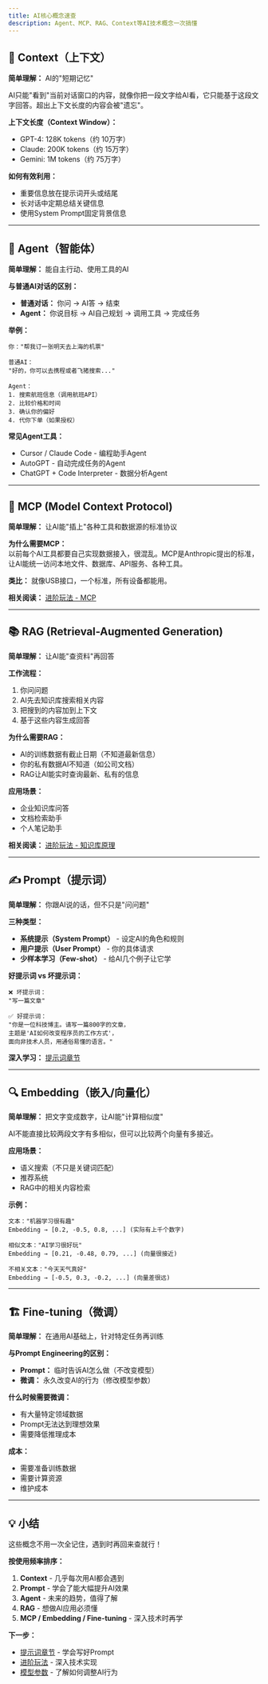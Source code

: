 ```yaml
---
title: AI核心概念速查
description: Agent、MCP、RAG、Context等AI技术概念一次搞懂
---
```


## 🧠 Context（上下文）

**简单理解：** AI的"短期记忆"

AI只能"看到"当前对话窗口的内容，就像你把一段文字给AI看，它只能基于这段文字回答。超出上下文长度的内容会被"遗忘"。

**上下文长度（Context Window）：**

- GPT-4: 128K tokens（约 10万字）
- Claude: 200K tokens（约 15万字）
- Gemini: 1M tokens（约 75万字）

**如何有效利用：**

- 重要信息放在提示词开头或结尾
- 长对话中定期总结关键信息
- 使用System Prompt固定背景信息

---

## 🤖 Agent（智能体）

**简单理解：** 能自主行动、使用工具的AI

**与普通AI对话的区别：**

- **普通对话：** 你问 → AI答 → 结束
- **Agent：** 你说目标 → AI自己规划 → 调用工具 → 完成任务

**举例：**

```
你："帮我订一张明天去上海的机票"

普通AI：
"好的，你可以去携程或者飞猪搜索..."

Agent：
1. 搜索航班信息（调用航班API）
2. 比较价格和时间
3. 确认你的偏好
4. 代你下单（如果授权）
```

**常见Agent工具：**

- Cursor / Claude Code - 编程助手Agent
- AutoGPT - 自动完成任务的Agent
- ChatGPT + Code Interpreter - 数据分析Agent

---

## 🔌 MCP (Model Context Protocol)

**简单理解：** 让AI能"插上"各种工具和数据源的标准协议

**为什么需要MCP：**  
以前每个AI工具都要自己实现数据接入，很混乱。MCP是Anthropic提出的标准，让AI能统一访问本地文件、数据库、API服务、各种工具。

**类比：** 就像USB接口，一个标准，所有设备都能用。

**相关阅读：** [进阶玩法 - MCP](/advanced/mcp)

---

## 📚 RAG (Retrieval-Augmented Generation)

**简单理解：** 让AI能"查资料"再回答

**工作流程：**

1. 你问问题
2. AI先去知识库搜索相关内容
3. 把搜到的内容加到上下文
4. 基于这些内容生成回答

**为什么需要RAG：**

- AI的训练数据有截止日期（不知道最新信息）
- 你的私有数据AI不知道（如公司文档）
- RAG让AI能实时查询最新、私有的信息

**应用场景：**

- 企业知识库问答
- 文档检索助手
- 个人笔记助手

**相关阅读：** [进阶玩法 - 知识库原理](/advanced/knowledge-bases/principles)

---

## ✍️ Prompt（提示词）

**简单理解：** 你跟AI说的话，但不只是"问问题"

**三种类型：**

- **系统提示（System Prompt）** - 设定AI的角色和规则
- **用户提示（User Prompt）** - 你的具体请求
- **少样本学习（Few-shot）** - 给AI几个例子让它学

**好提示词 vs 坏提示词：**

```
❌ 坏提示词：
"写一篇文章"

✅ 好提示词：
"你是一位科技博主。请写一篇800字的文章，
主题是'AI如何改变程序员的工作方式'，
面向非技术人员，用通俗易懂的语言。"
```

**深入学习：** [提示词章节](/prompts)

---

## 🔍 Embedding（嵌入/向量化）

**简单理解：** 把文字变成数字，让AI能"计算相似度"

AI不能直接比较两段文字有多相似，但可以比较两个向量有多接近。

**应用场景：**

- 语义搜索（不只是关键词匹配）
- 推荐系统
- RAG中的相关内容检索

**示例：**

```
文本："机器学习很有趣"
Embedding → [0.2, -0.5, 0.8, ...] (实际有上千个数字)

相似文本："AI学习很好玩"
Embedding → [0.21, -0.48, 0.79, ...] (向量很接近)

不相关文本："今天天气真好"
Embedding → [-0.5, 0.3, -0.2, ...] (向量差很远)
```

---

## 🏗️ Fine-tuning（微调）

**简单理解：** 在通用AI基础上，针对特定任务再训练

**与Prompt Engineering的区别：**

- **Prompt：** 临时告诉AI怎么做（不改变模型）
- **微调：** 永久改变AI的行为（修改模型参数）

**什么时候需要微调：**

- 有大量特定领域数据
- Prompt无法达到理想效果
- 需要降低推理成本

**成本：**

- 需要准备训练数据
- 需要计算资源
- 维护成本

---

## 💡 小结

这些概念不用一次全记住，遇到时再回来查就行！

**按使用频率排序：**

1. **Context** - 几乎每次用AI都会遇到
2. **Prompt** - 学会了能大幅提升AI效果
3. **Agent** - 未来的趋势，值得了解
4. **RAG** - 想做AI应用必须懂
5. **MCP / Embedding / Fine-tuning** - 深入技术时再学

**下一步：**

- [提示词章节](/prompts) - 学会写好Prompt
- [进阶玩法](/advanced) - 深入技术实现
- [模型参数](/fish-talks/glossary/model-params) - 了解如何调整AI行为
